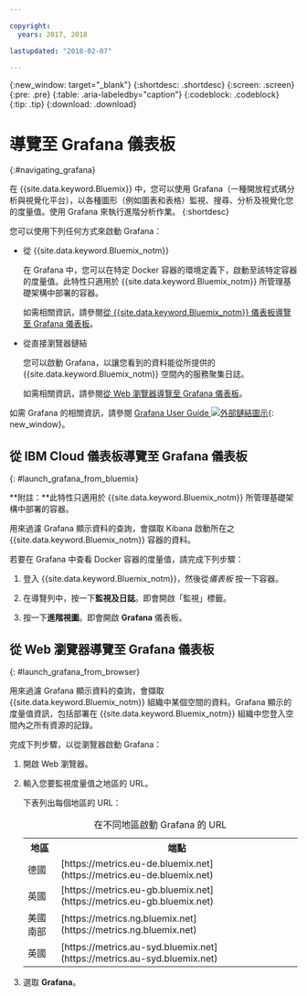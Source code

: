 ```yaml
---

copyright:
  years: 2017, 2018

lastupdated: "2018-02-07"

---
```


{:new_window: target="_blank"}
{:shortdesc: .shortdesc}
{:screen: .screen}
{:pre: .pre}
{:table: .aria-labeledby="caption"}
{:codeblock: .codeblock}
{:tip: .tip}
{:download: .download}


# 導覽至 Grafana 儀表板
{:#navigating_grafana}

在 {{site.data.keyword.Bluemix}} 中，您可以使用 Grafana（一種開放程式碼分析與視覺化平台），以各種圖形（例如圖表和表格）監視、搜尋、分析及視覺化您的度量值。使用 Grafana 來執行進階分析作業。
{:shortdesc}

您可以使用下列任何方式來啟動 Grafana：

* 從 {{site.data.keyword.Bluemix_notm}}

    在 Grafana 中，您可以在特定 Docker 容器的環境定義下，啟動至該特定容器的度量值。此特性只適用於 {{site.data.keyword.Bluemix_notm}} 所管理基礎架構中部署的容器。 
    
    如需相關資訊，請參閱[從 {{site.data.keyword.Bluemix_notm}} 儀表板導覽至 Grafana 儀表板](navigating_grafana.html#launch_grafana_from_bluemix)。

* 從直接瀏覽器鏈結

    您可以啟動 Grafana，以讓您看到的資料能從所提供的 {{site.data.keyword.Bluemix_notm}} 空間內的服務聚集日誌。
    
    如需相關資訊，請參閱[從 Web 瀏覽器導覽至 Grafana 儀表板](navigating_grafana.html#launch_grafana_from_browser)。
    
如需 Grafana 的相關資訊，請參閱 [Grafana User Guide ![外部鏈結圖示](../../../icons/launch-glyph.svg "外部鏈結圖示")](http://docs.grafana.org/guides/getting_started/){: new_window}。


##  從 IBM Cloud 儀表板導覽至 Grafana 儀表板
{: #launch_grafana_from_bluemix}

**附註：**此特性只適用於 {{site.data.keyword.Bluemix_notm}} 所管理基礎架構中部署的容器。 

用來過濾 Grafana 顯示資料的查詢，會擷取 Kibana 啟動所在之 {{site.data.keyword.Bluemix_notm}} 容器的資料。 

若要在 Grafana 中查看 Docker 容器的度量值，請完成下列步驟：

1. 登入 {{site.data.keyword.Bluemix_notm}}，然後從*儀表板* 按一下容器。 
    
2. 在導覽列中，按一下**監視及日誌**。即會開啟「監視」標籤。 
    
3. 按一下**進階視圖**。即會開啟 **Grafana** 儀表板。


##  從 Web 瀏覽器導覽至 Grafana 儀表板
{: #launch_grafana_from_browser}

用來過濾 Grafana 顯示資料的查詢，會擷取 {{site.data.keyword.Bluemix_notm}} 組織中某個空間的資料。Grafana 顯示的度量值資訊，包括部署在 {{site.data.keyword.Bluemix_notm}} 組織中您登入空間內之所有資源的記錄。

完成下列步驟，以從瀏覽器啟動 Grafana：

1. 開啟 Web 瀏覽器。 
2. 輸入您要監視度量值之地區的 URL。 

    下表列出每個地區的 URL：
	<table>
      <caption>在不同地區啟動 Grafana 的 URL</caption>
      <tr>
        <th>地區</th>
	    <th>端點</th>
      </tr>
      <tr>
        <td>德國</td>
	    <td>[https://metrics.eu-de.bluemix.net](https://metrics.eu-de.bluemix.net)</td>
      </tr>
      <tr>
        <td>英國</td>
	    <td>[https://metrics.eu-gb.bluemix.net](https://metrics.eu-gb.bluemix.net)</td>
      </tr>
      <tr>
        <td>美國南部</td>
    	<td>[https://metrics.ng.bluemix.net](https://metrics.ng.bluemix.net)</td>
      </tr>
      <tr>
        <td>英國</td>
	    <td>[https://metrics.au-syd.bluemix.net](https://metrics.au-syd.bluemix.net)</td>
      </tr>
      
    </table>
	
2. 選取 **Grafana**。
     

